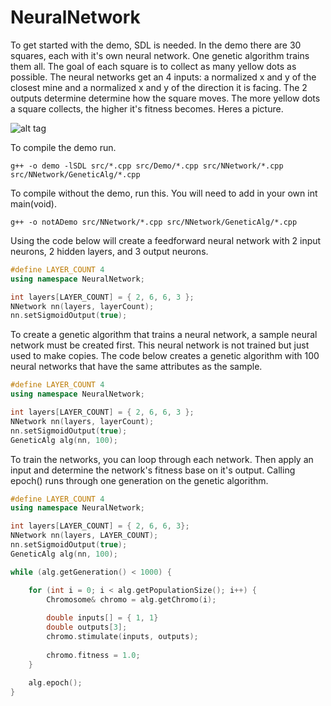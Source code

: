 NeuralNetwork
=============

To get started with the demo, SDL is needed. In the demo there are 30 squares, each with it's own neural network. One genetic algorithm trains them all. The goal of each square is to collect as many yellow dots as possible. The neural networks get an 4 inputs: a normalized x and y of the closest mine and a normalized x and y of the direction it is facing. The 2 outputs determine determine how the square moves. The more yellow dots a square collects, the higher it's fitness becomes. Heres a picture.

![alt tag](https://raw.github.com/xuset/NeuralNetwork/master/Screenshot.png)

To compile the demo run.
```
g++ -o demo -lSDL src/*.cpp src/Demo/*.cpp src/NNetwork/*.cpp src/NNetwork/GeneticAlg/*.cpp
```
To compile without the demo, run this. You will need to add in your own int main(void).
```
g++ -o notADemo src/NNetwork/*.cpp src/NNetwork/GeneticAlg/*.cpp
```

Using the code below will create a feedforward neural network with 2 input neurons, 2 hidden layers, and 3 output neurons.
```C++
#define LAYER_COUNT 4
using namespace NeuralNetwork;

int layers[LAYER_COUNT] = { 2, 6, 6, 3 };
NNetwork nn(layers, layerCount);
nn.setSigmoidOutput(true);
```

To create a genetic algorithm that trains a neural network, a sample neural network must be created first. This neural network is not trained but just used to make copies. The code below creates a genetic algorithm with 100 neural networks that have the same attributes as the sample.
```C++
#define LAYER_COUNT 4
using namespace NeuralNetwork;

int layers[LAYER_COUNT] = { 2, 6, 6, 3 };
NNetwork nn(layers, layerCount);
nn.setSigmoidOutput(true);
GeneticAlg alg(nn, 100);
```

To train the networks, you can loop through each network. Then apply an input and determine the network's fitness base on it's output. Calling epoch() runs through one generation on the genetic algorithm.
```C++
#define LAYER_COUNT 4
using namespace NeuralNetwork;

int layers[LAYER_COUNT] = { 2, 6, 6, 3};
NNetwork nn(layers, LAYER_COUNT);
nn.setSigmoidOutput(true);
GeneticAlg alg(nn, 100);

while (alg.getGeneration() < 1000) {

	for (int i = 0; i < alg.getPopulationSize(); i++) {
		Chromosome& chromo = alg.getChromo(i);
		
		double inputs[] = { 1, 1}
		double outputs[3];
		chromo.stimulate(inputs, outputs);
		
		chromo.fitness = 1.0;
	}
	
	alg.epoch();
}
```
